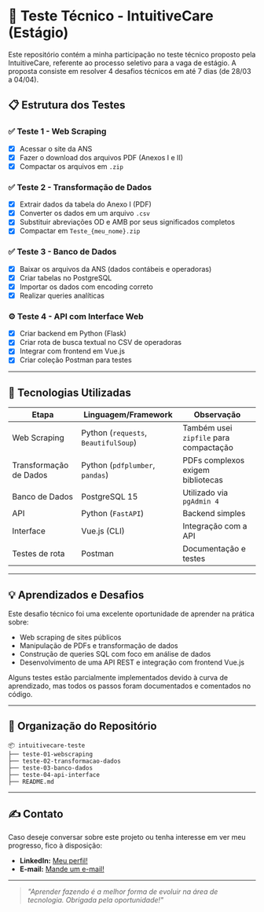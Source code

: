 # 🧪 Teste Técnico - IntuitiveCare (Estágio)

Este repositório contém a minha participação no teste técnico proposto pela IntuitiveCare, referente ao processo seletivo para a vaga de estágio. A proposta consiste em resolver 4 desafios técnicos em até 7 dias (de 28/03 a 04/04).

## 📋 Estrutura dos Testes

### ✅ Teste 1 - Web Scraping
- [x] Acessar o site da ANS
- [x] Fazer o download dos arquivos PDF (Anexos I e II)
- [x] Compactar os arquivos em `.zip`

### ✅ Teste 2 - Transformação de Dados
- [x] Extrair dados da tabela do Anexo I (PDF)
- [x] Converter os dados em um arquivo `.csv`
- [x] Substituir abreviações OD e AMB por seus significados completos
- [x] Compactar em `Teste_{meu_nome}.zip`

### ✅ Teste 3 - Banco de Dados
- [x] Baixar os arquivos da ANS (dados contábeis e operadoras)
- [x] Criar tabelas no PostgreSQL
- [x] Importar os dados com encoding correto
- [x] Realizar queries analíticas

### ⚙️ Teste 4 - API com Interface Web
- [x] Criar backend em Python (Flask)
- [x] Criar rota de busca textual no CSV de operadoras
- [x] Integrar com frontend em Vue.js
- [x] Criar coleção Postman para testes

---

## 🚀 Tecnologias Utilizadas

| Etapa | Linguagem/Framework | Observação |
|-------|----------------------|------------|
| Web Scraping | Python (`requests`, `BeautifulSoup`) | Também usei `zipfile` para compactação |
| Transformação de Dados | Python (`pdfplumber`, `pandas`) | PDFs complexos exigem bibliotecas |
| Banco de Dados | PostgreSQL 15 | Utilizado via `pgAdmin 4` |
| API | Python (`FastAPI`) | Backend simples |
| Interface | Vue.js (CLI) | Integração com a API |
| Testes de rota | Postman | Documentação e testes |

---

## 💡 Aprendizados e Desafios

Este desafio técnico foi uma excelente oportunidade de aprender na prática sobre:
- Web scraping de sites públicos
- Manipulação de PDFs e transformação de dados
- Construção de queries SQL com foco em análise de dados
- Desenvolvimento de uma API REST e integração com frontend Vue.js

Alguns testes estão parcialmente implementados devido à curva de aprendizado, mas todos os passos foram documentados e comentados no código.

---

## 📁 Organização do Repositório
```
📦 intuitivecare-teste
├── teste-01-webscraping
├── teste-02-transformacao-dados
├── teste-03-banco-dados
├── teste-04-api-interface
├── README.md
```

---

## ✍️ Contato
Caso deseje conversar sobre este projeto ou tenha interesse em ver meu progresso, fico à disposição:
- **LinkedIn:** [Meu perfil!](https://www.linkedin.com/in/joanaelise/)
- **E-mail:** [Mande um e-mail!](joanaelise@gmail.com)

---

> _"Aprender fazendo é a melhor forma de evoluir na área de tecnologia. Obrigada pela oportunidade!"_
